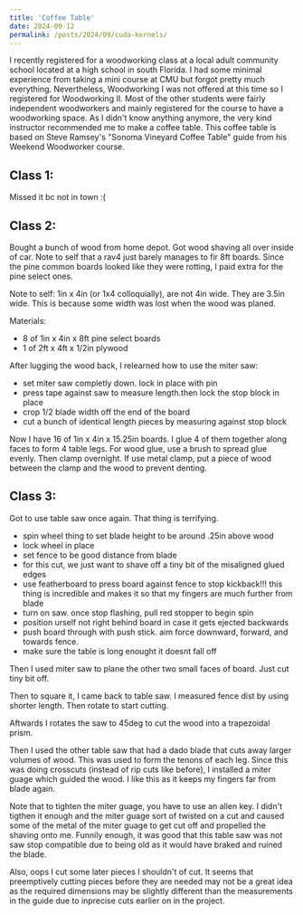 ```yaml
---
title: 'Coffee Table'
date: 2024-09-12
permalink: /posts/2024/09/cuda-kernels/
---
```


I recently registered for a woodworking class at a local adult community school located at a high school in south Florida. I had some minimal experience from taking a mini course at CMU but forgot pretty much everything. Nevertheless, Woodworking I was not offered at this time so I registered for Woodworking II. Most of the other students were fairly independent woodworkers and mainly registered for the course to have a woodworking space. As I didn't know anything anymore, the very kind instructor recommended me to make a coffee table. This coffee table is based on Steve Ramsey's "Sonoma Vineyard Coffee Table" guide from his Weekend Woodworker course.

## Class 1:
Missed it bc not in town :(

## Class 2:
Bought a bunch of wood from home depot. Got wood shaving all over inside of car. Note to self that a rav4 just barely manages to fir 8ft boards. Since the pine common boards looked like they were rotting, I paid extra for the pine select ones.

Note to self: 1in x 4in (or 1x4 colloquially), are not 4in wide. They are 3.5in wide. This is because some width was lost when the wood was planed.

Materials:
- 8 of 1in x 4in x 8ft pine select boards
- 1 of 2ft x 4ft x 1/2in plywood

After lugging the wood back, I relearned how to use the miter saw:
- set miter saw completly down. lock in place with pin
- press tape against saw to measure length.then lock the stop block in place
- crop 1/2 blade width off the end of the board
- cut a bunch of identical length pieces by measuring against stop block

Now I have 16 of 1in x 4in x 15.25in boards. I glue 4 of them together along faces to form 4 table legs. For wood glue, use a brush to spread glue evenly. Then clamp overnight. If use metal clamp, put a piece of wood between the clamp and the wood to prevent denting.

## Class 3:
Got to use table saw once again. That thing is terrifying.
- spin wheel thing to set blade height to be around .25in above wood
- lock wheel in place
- set fence to be good distance from blade
- for this cut, we just want to shave off a tiny bit of the misaligned glued edges
- use featherboard to press board against fence to stop kickback!!! this thing is incredible and makes it so that my fingers are much further from blade
- turn on saw. once stop flashing, pull red stopper to begin spin
- position urself not right behind board in case it gets ejected backwards
- push board through with push stick. aim force downward, forward, and towards fence.
- make sure the table is long enought it doesnt fall off

Then I used miter saw to plane the other two small faces of board. Just cut tiny bit off.

Then to square it, I came back to table saw. I measured fence dist by using shorter length. Then rotate to start cutting.

Aftwards I rotates the saw to 45deg to cut the wood into a trapezoidal prism.

Then I used the other table saw that had a dado blade that cuts away larger volumes of wood. This was used to form the tenons of each leg. Since this was doing crosscuts (instead of rip cuts like before), I installed a miter guage which guided the wood. I like this as it keeps my fingers far from blade again.

Note that to tighten the miter guage, you have to use an allen key. I didn't tigthen it enough and the miter guage sort of twisted on a cut and caused some of the metal of the miter guage to get cut off and propelled the shaving onto me. Funnily enough, it was good that this table saw was not saw stop compatible due to being old as it would have braked and ruined the blade.

Also, oops I cut some later pieces I shouldn't of cut. It seems that preemptively cutting pieces before they are needed may not be a great idea as the required dimensions may be slightly different than the measurements in the guide due to inprecise cuts earlier on in the project. 